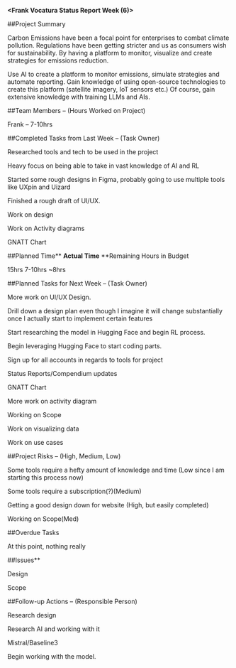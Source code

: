 **&lt;Frank Vocatura Status Report Week (6)&gt;**

##Project Summary

Carbon Emissions have been a focal point for enterprises to combat climate pollution. Regulations have been getting stricter and us as consumers wish for sustainability. By having a platform to monitor, visualize and create strategies for emissions reduction.

Use AI to create a platform to monitor emissions, simulate strategies and automate reporting. Gain knowledge of using open-source technologies to create this platform (satellite imagery, IoT sensors etc.) Of course, gain extensive knowledge with training LLMs and AIs.

##Team Members – (Hours Worked on Project)

Frank – 7-10hrs

##Completed Tasks from Last Week – (Task Owner)

Researched tools and tech to be used in the project

Heavy focus on being able to take in vast knowledge of AI and RL

Started some rough designs in Figma, probably going to use multiple tools like UXpin and Uizard

Finished a rough draft of UI/UX.

Work on design

Work on Activity diagrams

GNATT Chart

##Planned Time** **Actual Time** **Remaining Hours in Budget

15hrs 7-10hrs ~8hrs

##Planned Tasks for Next Week – (Task Owner)

More work on UI/UX Design.

Drill down a design plan even though I imagine it will change substantially once I actually start to implement certain features

Start researching the model in Hugging Face and begin RL process.

Begin leveraging Hugging Face to start coding parts.

Sign up for all accounts in regards to tools for project

Status Reports/Compendium updates

GNATT Chart

More work on activity diagram

Working on Scope

Work on visualizing data

Work on use cases

##Project Risks – (High, Medium, Low)

Some tools require a hefty amount of knowledge and time (Low since I am starting this process now)

Some tools require a subscription(?)(Medium)

Getting a good design down for website (High, but easily completed)

Working on Scope(Med)

##Overdue Tasks

At this point, nothing really

##Issues**

Design

Scope

##Follow-up Actions – (Responsible Person)

Research design

Research AI and working with it

Mistral/Baseline3

Begin working with the model.